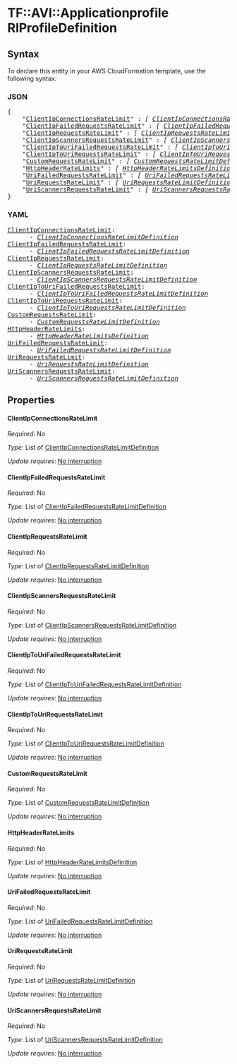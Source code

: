 # TF::AVI::Applicationprofile RlProfileDefinition

## Syntax

To declare this entity in your AWS CloudFormation template, use the following syntax:

### JSON

<pre>
{
    "<a href="#clientipconnectionsratelimit" title="ClientIpConnectionsRateLimit">ClientIpConnectionsRateLimit</a>" : <i>[ <a href="clientipconnectionsratelimitdefinition.md">ClientIpConnectionsRateLimitDefinition</a>, ... ]</i>,
    "<a href="#clientipfailedrequestsratelimit" title="ClientIpFailedRequestsRateLimit">ClientIpFailedRequestsRateLimit</a>" : <i>[ <a href="clientipfailedrequestsratelimitdefinition.md">ClientIpFailedRequestsRateLimitDefinition</a>, ... ]</i>,
    "<a href="#clientiprequestsratelimit" title="ClientIpRequestsRateLimit">ClientIpRequestsRateLimit</a>" : <i>[ <a href="clientiprequestsratelimitdefinition.md">ClientIpRequestsRateLimitDefinition</a>, ... ]</i>,
    "<a href="#clientipscannersrequestsratelimit" title="ClientIpScannersRequestsRateLimit">ClientIpScannersRequestsRateLimit</a>" : <i>[ <a href="clientipscannersrequestsratelimitdefinition.md">ClientIpScannersRequestsRateLimitDefinition</a>, ... ]</i>,
    "<a href="#clientiptourifailedrequestsratelimit" title="ClientIpToUriFailedRequestsRateLimit">ClientIpToUriFailedRequestsRateLimit</a>" : <i>[ <a href="clientiptourifailedrequestsratelimitdefinition.md">ClientIpToUriFailedRequestsRateLimitDefinition</a>, ... ]</i>,
    "<a href="#clientiptourirequestsratelimit" title="ClientIpToUriRequestsRateLimit">ClientIpToUriRequestsRateLimit</a>" : <i>[ <a href="clientiptourirequestsratelimitdefinition.md">ClientIpToUriRequestsRateLimitDefinition</a>, ... ]</i>,
    "<a href="#customrequestsratelimit" title="CustomRequestsRateLimit">CustomRequestsRateLimit</a>" : <i>[ <a href="customrequestsratelimitdefinition.md">CustomRequestsRateLimitDefinition</a>, ... ]</i>,
    "<a href="#httpheaderratelimits" title="HttpHeaderRateLimits">HttpHeaderRateLimits</a>" : <i>[ <a href="httpheaderratelimitsdefinition.md">HttpHeaderRateLimitsDefinition</a>, ... ]</i>,
    "<a href="#urifailedrequestsratelimit" title="UriFailedRequestsRateLimit">UriFailedRequestsRateLimit</a>" : <i>[ <a href="urifailedrequestsratelimitdefinition.md">UriFailedRequestsRateLimitDefinition</a>, ... ]</i>,
    "<a href="#urirequestsratelimit" title="UriRequestsRateLimit">UriRequestsRateLimit</a>" : <i>[ <a href="urirequestsratelimitdefinition.md">UriRequestsRateLimitDefinition</a>, ... ]</i>,
    "<a href="#uriscannersrequestsratelimit" title="UriScannersRequestsRateLimit">UriScannersRequestsRateLimit</a>" : <i>[ <a href="uriscannersrequestsratelimitdefinition.md">UriScannersRequestsRateLimitDefinition</a>, ... ]</i>
}
</pre>

### YAML

<pre>
<a href="#clientipconnectionsratelimit" title="ClientIpConnectionsRateLimit">ClientIpConnectionsRateLimit</a>: <i>
      - <a href="clientipconnectionsratelimitdefinition.md">ClientIpConnectionsRateLimitDefinition</a></i>
<a href="#clientipfailedrequestsratelimit" title="ClientIpFailedRequestsRateLimit">ClientIpFailedRequestsRateLimit</a>: <i>
      - <a href="clientipfailedrequestsratelimitdefinition.md">ClientIpFailedRequestsRateLimitDefinition</a></i>
<a href="#clientiprequestsratelimit" title="ClientIpRequestsRateLimit">ClientIpRequestsRateLimit</a>: <i>
      - <a href="clientiprequestsratelimitdefinition.md">ClientIpRequestsRateLimitDefinition</a></i>
<a href="#clientipscannersrequestsratelimit" title="ClientIpScannersRequestsRateLimit">ClientIpScannersRequestsRateLimit</a>: <i>
      - <a href="clientipscannersrequestsratelimitdefinition.md">ClientIpScannersRequestsRateLimitDefinition</a></i>
<a href="#clientiptourifailedrequestsratelimit" title="ClientIpToUriFailedRequestsRateLimit">ClientIpToUriFailedRequestsRateLimit</a>: <i>
      - <a href="clientiptourifailedrequestsratelimitdefinition.md">ClientIpToUriFailedRequestsRateLimitDefinition</a></i>
<a href="#clientiptourirequestsratelimit" title="ClientIpToUriRequestsRateLimit">ClientIpToUriRequestsRateLimit</a>: <i>
      - <a href="clientiptourirequestsratelimitdefinition.md">ClientIpToUriRequestsRateLimitDefinition</a></i>
<a href="#customrequestsratelimit" title="CustomRequestsRateLimit">CustomRequestsRateLimit</a>: <i>
      - <a href="customrequestsratelimitdefinition.md">CustomRequestsRateLimitDefinition</a></i>
<a href="#httpheaderratelimits" title="HttpHeaderRateLimits">HttpHeaderRateLimits</a>: <i>
      - <a href="httpheaderratelimitsdefinition.md">HttpHeaderRateLimitsDefinition</a></i>
<a href="#urifailedrequestsratelimit" title="UriFailedRequestsRateLimit">UriFailedRequestsRateLimit</a>: <i>
      - <a href="urifailedrequestsratelimitdefinition.md">UriFailedRequestsRateLimitDefinition</a></i>
<a href="#urirequestsratelimit" title="UriRequestsRateLimit">UriRequestsRateLimit</a>: <i>
      - <a href="urirequestsratelimitdefinition.md">UriRequestsRateLimitDefinition</a></i>
<a href="#uriscannersrequestsratelimit" title="UriScannersRequestsRateLimit">UriScannersRequestsRateLimit</a>: <i>
      - <a href="uriscannersrequestsratelimitdefinition.md">UriScannersRequestsRateLimitDefinition</a></i>
</pre>

## Properties

#### ClientIpConnectionsRateLimit

_Required_: No

_Type_: List of <a href="clientipconnectionsratelimitdefinition.md">ClientIpConnectionsRateLimitDefinition</a>

_Update requires_: [No interruption](https://docs.aws.amazon.com/AWSCloudFormation/latest/UserGuide/using-cfn-updating-stacks-update-behaviors.html#update-no-interrupt)

#### ClientIpFailedRequestsRateLimit

_Required_: No

_Type_: List of <a href="clientipfailedrequestsratelimitdefinition.md">ClientIpFailedRequestsRateLimitDefinition</a>

_Update requires_: [No interruption](https://docs.aws.amazon.com/AWSCloudFormation/latest/UserGuide/using-cfn-updating-stacks-update-behaviors.html#update-no-interrupt)

#### ClientIpRequestsRateLimit

_Required_: No

_Type_: List of <a href="clientiprequestsratelimitdefinition.md">ClientIpRequestsRateLimitDefinition</a>

_Update requires_: [No interruption](https://docs.aws.amazon.com/AWSCloudFormation/latest/UserGuide/using-cfn-updating-stacks-update-behaviors.html#update-no-interrupt)

#### ClientIpScannersRequestsRateLimit

_Required_: No

_Type_: List of <a href="clientipscannersrequestsratelimitdefinition.md">ClientIpScannersRequestsRateLimitDefinition</a>

_Update requires_: [No interruption](https://docs.aws.amazon.com/AWSCloudFormation/latest/UserGuide/using-cfn-updating-stacks-update-behaviors.html#update-no-interrupt)

#### ClientIpToUriFailedRequestsRateLimit

_Required_: No

_Type_: List of <a href="clientiptourifailedrequestsratelimitdefinition.md">ClientIpToUriFailedRequestsRateLimitDefinition</a>

_Update requires_: [No interruption](https://docs.aws.amazon.com/AWSCloudFormation/latest/UserGuide/using-cfn-updating-stacks-update-behaviors.html#update-no-interrupt)

#### ClientIpToUriRequestsRateLimit

_Required_: No

_Type_: List of <a href="clientiptourirequestsratelimitdefinition.md">ClientIpToUriRequestsRateLimitDefinition</a>

_Update requires_: [No interruption](https://docs.aws.amazon.com/AWSCloudFormation/latest/UserGuide/using-cfn-updating-stacks-update-behaviors.html#update-no-interrupt)

#### CustomRequestsRateLimit

_Required_: No

_Type_: List of <a href="customrequestsratelimitdefinition.md">CustomRequestsRateLimitDefinition</a>

_Update requires_: [No interruption](https://docs.aws.amazon.com/AWSCloudFormation/latest/UserGuide/using-cfn-updating-stacks-update-behaviors.html#update-no-interrupt)

#### HttpHeaderRateLimits

_Required_: No

_Type_: List of <a href="httpheaderratelimitsdefinition.md">HttpHeaderRateLimitsDefinition</a>

_Update requires_: [No interruption](https://docs.aws.amazon.com/AWSCloudFormation/latest/UserGuide/using-cfn-updating-stacks-update-behaviors.html#update-no-interrupt)

#### UriFailedRequestsRateLimit

_Required_: No

_Type_: List of <a href="urifailedrequestsratelimitdefinition.md">UriFailedRequestsRateLimitDefinition</a>

_Update requires_: [No interruption](https://docs.aws.amazon.com/AWSCloudFormation/latest/UserGuide/using-cfn-updating-stacks-update-behaviors.html#update-no-interrupt)

#### UriRequestsRateLimit

_Required_: No

_Type_: List of <a href="urirequestsratelimitdefinition.md">UriRequestsRateLimitDefinition</a>

_Update requires_: [No interruption](https://docs.aws.amazon.com/AWSCloudFormation/latest/UserGuide/using-cfn-updating-stacks-update-behaviors.html#update-no-interrupt)

#### UriScannersRequestsRateLimit

_Required_: No

_Type_: List of <a href="uriscannersrequestsratelimitdefinition.md">UriScannersRequestsRateLimitDefinition</a>

_Update requires_: [No interruption](https://docs.aws.amazon.com/AWSCloudFormation/latest/UserGuide/using-cfn-updating-stacks-update-behaviors.html#update-no-interrupt)

